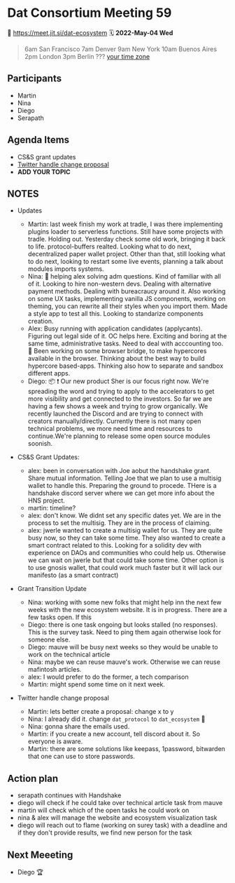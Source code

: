 # Dat Consortium Meeting 59

📍 https://meet.jit.si/dat-ecosystem
🗓 **2022-May-04 Wed**
> 6am San Francisco
 7am Denver 
 9am New York
 10am Buenos Aires
 2pm London
 3pm Berlin
 ??? [your time zone](https://www.timeanddate.com/worldclock/fixedtime.html?iso=20220504T22&p1=671&ah=1)

## Participants

- Martin
- Nina
- Diego
- Serapath

## Agenda Items

- CS&S grant updates
- [Twitter handle change proposal](https://discordapp.com/channels/765986527574360065/956264396873691187/968807755186049075)
- **ADD YOUR TOPIC**

## NOTES

- Updates
    - Martin: last week finish my work at tradle, I was there implementing plugins loader to serverless functions. Still have some projects with tradle. Holding out. Yesterday check some old work, bringing it back to life. protocol-buffers realted. Looking what to do next, decentralized paper wallet project. Other than that, still looking what to do next, looking to restart some live events, planning a talk about modules imports systems. 
    - Nina: :wave: helping alex solving adm questions. Kind of familiar with all of it. Looking to hire non-western devs. Dealing with alternative payment methods. Dealing with bureacraucy around it. Also working on some UX tasks, implementing vanilla JS components, working on theming, you can rewrite all their styles when you import them. Made a style app to test all this. Looking to standarize components creation. 
    - Alex: Busy running with application candidates (applycants). Figuring out legal side of it. OC helps here. Exciting and boring at the same time, administrative tasks. Need to deal with acccounting too. :briefcase: Been working on some browser bridge, to make hypercores available in the browser. Thinking about the best way to build hypercore based-apps. Thinking also how to separate and sandbox different apps.  
    - Diego: :package: :exclamation: Our new product Sher is our focus right now. We're spreading the word and trying to apply to the accelerators to get more visibility and get connected to the investors. So far we are having a few shows a week and trying to grow organically. We recently launched the Discord and are trying to connect with creators manually/directly. Currently there is not many open technical problems, we more need time and resources to continue.We're planning to release some open source modules soonish.

- CS&S Grant Updates: 
    - alex: been in conversation with Joe aobut the handshake grant. Share mutual information. Telling Joe that we plan to use a multisig wallet to handle this. Preparing the ground to procede. THere is a handshake discord server where we can get more info about the HNS project.
    - martin: timeline?
    - alex: don't know. We didnt set any specific dates yet. We are in the process to set the multisig. They are in the process of claiming.
    - alex: jwerle wanted to create a multisig wallet for us. They are quite busy now, so they can take some time. They also wanted to create a smart contract related to this. Looking for a solidity dev with experience on DAOs and communities who could help us. Otherwise we can wait on jwerle but that could take some time. Other option is to use gnosis wallet, that could work much faster but it will lack our manifesto (as a smart contract)
- Grant Transition Update
    - Nina: working with some new folks that might help inn the next few weeks with the new ecosystem website. It is in progress. There are a few tasks open. If this
    - Diego: there is one task ongoing but looks stalled (no responses). This is the survey task. Need to ping them again otherwise look for someone else.
    - Diego: mauve will be busy next weeks so they would be unable to work on the technical article
    - Nina: maybe we can reuse mauve's work. Otherwise we can reuse mafintosh articles. 
    - alex: I would prefer to do the former, a tech comparison
    - Martin: might spend some time on it next week. 
- Twitter handle change proposal
    - Martin: lets better create a proposal: change x to y
    - Nina: I already did it. change `dat_protocol` to `dat_ecosystem` :star2: 
    - Nina: gonna share the emails used.
    - Martin: if you create a new account, tell discord about it. So everyone is aware.
    - Martin: there are some solutions like keepass, 1password, bitwarden that one can use to store passwords.

## Action plan

- serapath continues with Handshake
- diego will check if he could take over technical article task from mauve
- martin will check which of the open tasks he could work on
- nina & alex will manage the website and ecosystem visualization task
- diego will reach out to flame (working on surey task) with a deadline and if they don't provide results, we find new person for the task

## Next Meeeting

- Diego :trophy: 
